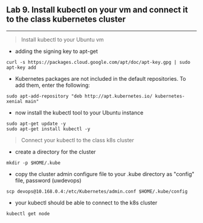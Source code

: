 ## Lab 9. Install kubectl on your vm and connect it to the class kubernetes cluster
____

> Install kubectl to your Ubuntu vm

* adding the signing key to apt-get
```
curl -s https://packages.cloud.google.com/apt/doc/apt-key.gpg | sudo apt-key add
```
* Kubernetes packages are not included in the default repositories. To add them, enter the following:
```
sudo apt-add-repository "deb http://apt.kubernetes.io/ kubernetes-xenial main"
```
* now install the kubectl tool to your Ubuntu instance
```
sudo apt-get update -y
sudo apt-get install kubectl -y
```
> Connect your kubectl to the class k8s cluster

* create a directory for the cluster
```
mkdir -p $HOME/.kube
```
* copy the cluster admin configure file to your .kube directory as "config" file, password (uwdevops)
```
scp devops@10.168.0.4:/etc/Kubernetes/admin.conf $HOME/.kube/config
```
* your kubectl should be able to connect to the k8s cluster

```
kubectl get node
```
